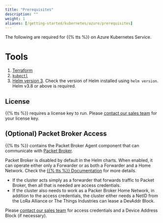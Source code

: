 ```yaml
---
title: "Prerequisites"
description: ""
weight: 1
aliases: [/getting-started/kubernetes/azure/prerequisites]
---
```


The following are required for {{% tts %}} on Azure Kubernetes Service.

<!--more-->

# Tools

1. [Terraform](https://www.terraform.io/)
2. [`kubectl`](https://kubernetes.io/docs/reference/kubectl/)
3. [Helm version 3](https://helm.sh/docs/intro/). Check the version of Helm installed using `helm version`. Helm v3.8 or above is required.

## License

{{% tts %}} requires a license key to run. Please [contact our sales team](mailto:sales@thethingsindustries.com) for your license key.

## (Optional) Packet Broker Access

{{% tts %}} contains the Packet Broker Agent component that can communicate with [Packet Broker](https://packetbroker.net/).

Packet Broker is disabled by default in the Helm charts. When enabled, it can operate either only a Forwarder or as both a Forwarder and a Home Network. Check the [{{% tts %}} Documentation](https://www.thethingsindustries.com/docs/the-things-stack/packet-broker/) for more details.

- If the cluster acts simply as a forwarder that forwards traffic to Packet Broker, then all that is needed are access credentials.
- If the cluster also needs to work as a Packer Broker Home Network, in addition to the access credentials, the cluster either needs a NetID from the LoRa Alliance or The Things Industries can lease a DevAddr Block.

Please [contact our sales team](mailto:sales@thethingsindustries.com) for access credentials and a Device Address Block (if necessary).
